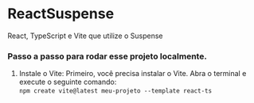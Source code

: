 # ReactSuspense
React, TypeScript e Vite que utilize o Suspense


### Passo a passo para rodar esse projeto localmente.

1. Instale o Vite: Primeiro, você precisa instalar o Vite. Abra o terminal e execute o seguinte comando:  
``` npm create vite@latest meu-projeto --template react-ts ```







